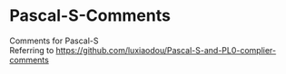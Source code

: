 # Pascal-S-Comments
Comments for Pascal-S  
Referring to https://github.com/luxiaodou/Pascal-S-and-PL0-complier-comments
